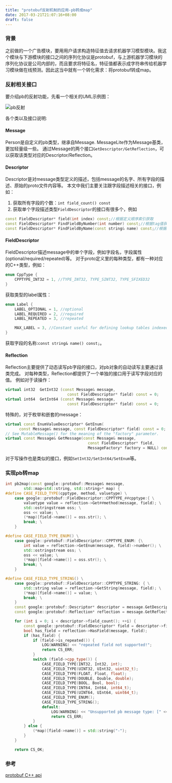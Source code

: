 ```yaml
---
title: "protobuf反射机制的应用-pb转成map"
date: 2017-03-21T21:07:16+08:00
draft: false
---
```

### 背景
之前做的一个广告模块，要用用户请求构造特征值去请求机器学习模型模块。我这个模块与下游模块的接口之间的序列化协议是protobuf，与上游机器学习模块的序列化协议是公司内部的，而且要求将特征名，特征值都表示成字符串传给机器学习模块做在线预测。因此这当中就有一个转化需求：将protobuf转成map。

### 反射相关接口
要介绍pb的反射功能，先看一个相关的UML示例图：

![pb反射](../../img/201703/pb-reflection.png)

各个类以及接口说明:
#### Message
Person是自定义的pb类型，继承自Message. MessageLite作为Message基类，更加轻量级一些。
通过Message的两个接口`GetDescriptor/GetReflection`，可以获取该类型对应的Descriptor/Reflection。
#### Descriptor
Descriptor是对message类型定义的描述，包括message的名字、所有字段的描述、原始的proto文件内容等。
本文中我们主要关注跟字段描述相关的接口，例如：

1. 获取所有字段的个数：`int field_count() const`
2. 获取单个字段描述类型`FieldDescriptor`的接口有很多个，例如

```cpp
const FieldDescriptor* field(int index) const;//根据定义顺序索引获取
const FieldDescriptor* FindFieldByNumber(int number) const;//根据tag值获取
const FieldDescriptor* FindFieldByName(const string& name) const;//根据field name获取
```
#### FieldDescriptor
FieldDescriptor描述message中的单个字段，例如字段名，字段属性(optional/required/repeated)等。
对于proto定义里的每种类型，都有一种对应的C++类型，例如：
```cpp
enum CppType {
    CPPTYPE_INT32 = 1, //TYPE_INT32, TYPE_SINT32, TYPE_SFIXED32
}
```
获取类型的label属性：
```cpp
enum Label {
    LABEL_OPTIONAL = 1, //optional
    LABEL_REQUIRED = 2, //required
    LABEL_REPEATED = 3, //repeated

    MAX_LABEL = 3, //Constant useful for defining lookup tables indexed by Label.
}
```
获取字段的名称:`const string& name() const;`。
#### Reflection
Reflection主要提供了动态读写pb字段的接口，对pb对象的自动读写主要通过该类完成。
对每种类型，Reflection都提供了一个单独的接口用于读写字段对应的值。
例如对于读操作：
```cpp
virtual int32  GetInt32 (const Message& message,
                           const FieldDescriptor* field) const = 0;
virtual int64  GetInt64 (const Message& message,
                           const FieldDescriptor* field) const = 0;
```

特殊的，对于枚举和嵌套的message：

```cpp
virtual const EnumValueDescriptor* GetEnum(
      const Message& message, const FieldDescriptor* field) const = 0;
// See MutableMessage() for the meaning of the "factory" parameter.
virtual const Message& GetMessage(const Message& message,
                                    const FieldDescriptor* field,
                                    MessageFactory* factory = NULL) const = 0;
```
对于写操作也是类似的接口，例如`SetInt32/SetInt64/SetEnum`等。

### 实现pb转map
```cpp
int pb2map(const google::protobuf::Message& message,
        std::map<std::string, std::string>* map) {
#define CASE_FIELD_TYPE(cpptype, method, valuetype) \
    case google::protobuf::FieldDescriptor::CPPTYPE_##cpptype:{ \
        valuetype value = reflection->Get##method(message, field); \
        std::ostringstream oss; \
        oss << value; \
        (*map)[field->name()] = oss.str(); \
        break; \
    }

#define CASE_FIELD_TYPE_ENUM() \
    case google::protobuf::FieldDescriptor::CPPTYPE_ENUM: {\
        int value = reflection->GetEnum(message, field)->number(); \
        std::ostringstream oss; \
        oss << value; \
        (*map)[field->name()] = oss.str(); \
        break; \
    }

#define CASE_FIELD_TYPE_STRING() \
    case google::protobuf::FieldDescriptor::CPPTYPE_STRING: { \
        std::string value = reflection->GetString(message, field); \
        (*map)[field->name()] = value; \
        break; \
    }
    const google::protobuf::Descriptor* descriptor = message.GetDescriptor();
    const google::protobuf::Reflection* reflection = message.GetReflection();

    for (int i = 0; i < descriptor->field_count(); ++i) {
        const google::protobuf::FieldDescriptor* field = descriptor->field(i);
        bool has_field = reflection->HasField(message, field);
        if (has_field) {
            if (field->is_repeated()) {
                LOG(WARNING) << "repeated field not supported!";
                return CS_ERR;
            }
            switch (field->cpp_type()) {
                CASE_FIELD_TYPE(INT32, Int32, int);
                CASE_FIELD_TYPE(UINT32, UInt32, uint32_t);
                CASE_FIELD_TYPE(FLOAT, Float, float);
                CASE_FIELD_TYPE(DOUBLE, Double, double);
                CASE_FIELD_TYPE(BOOL, Bool, bool);
                CASE_FIELD_TYPE(INT64, Int64, int64_t);
                CASE_FIELD_TYPE(UINT64, UInt64, uint64_t);
                CASE_FIELD_TYPE_ENUM();
                CASE_FIELD_TYPE_STRING();
                default:
                    LOG(WARNING) << "Unsupported pb message type: [" << field->cpp_type() << "]!";
                    return CS_ERR;
            }
        } else {
            (*map)[field->name()] = std::string("-");
        }
    }

    return CS_OK;

```

### 参考
[protobuf C++ api](https://developers.google.com/protocol-buffers/docs/reference/cpp/#google.protobuf)